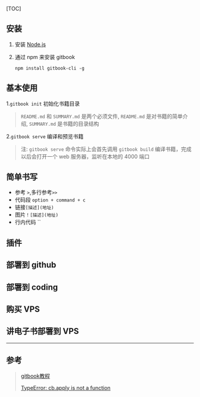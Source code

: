 [TOC]

## 安装

1. 安装 [Node.js](https://nodejs.org/)

2. 通过 npm 来安装 gitbook

   ```
   npm install gitbook-cli -g
   ```

##  基本使用

1.`gitbook init` 初始化书籍目录

> `README.md` 和 `SUMMARY.md` 是两个必须文件, `README.md` 是对书籍的简单介绍, `SUMMARY.md` 是书籍的目录结构

2.`gitbook serve` 编译和预览书籍

> 注: `gitbook serve` 命令实际上会首先调用 `gitbook build` 编译书籍，完成以后会打开一个 web 服务器，监听在本地的 4000 端口

## 简单书写

- 参考 `>`,多行参考`>>`
- 代码段 `option + command + c`
- 链接`[描述](地址)`
- 图片`！[描述](地址)`
- 行内代码 ``

## 插件



## 部署到 github



## 部署到 coding



## 购买 VPS



## 讲电子书部署到 VPS



------

## 参考

> [gitbook教程](https://www.youtube.com/playlist?list=PLmZFYB4M42syjBdTUdUg6HBikXx1xTVQf)
>
> [TypeError: cb.apply is not a function](https://developer.aliyun.com/article/942364)